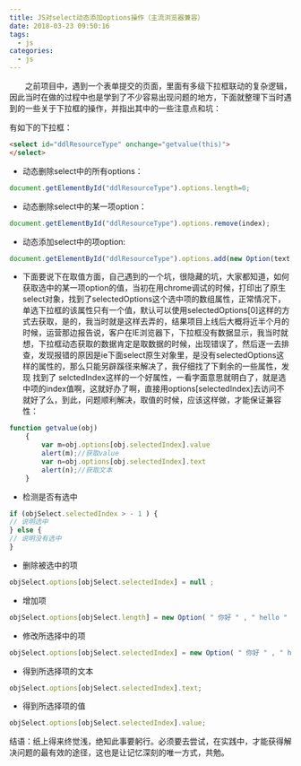 ```yaml
---
title: JS对select动态添加options操作（主流浏览器兼容）
date: 2018-03-23 09:50:16
tags:
  - js
categories:
  - js
---
```


　　之前项目中，遇到一个表单提交的页面，里面有多级下拉框联动的复杂逻辑，因此当时在做的过程中也是学到了不少容易出现问题的地方，下面就整理下当时遇到的一些关于下拉框的操作，并指出其中的一些注意点和坑：

有如下的下拉框： 
```html
<select id="ddlResourceType" onchange="getvalue(this)"> 
</select> 
```
* 动态删除select中的所有options：
```js
document.getElementById("ddlResourceType").options.length=0;
```
* 动态删除select中的某一项option：
```js
document.getElementById("ddlResourceType").options.remove(index); 
```
* 动态添加select中的项option: 
```js
document.getElementById("ddlResourceType").options.add(new Option(text,value)); 
```
* 下面要说下在取值方面，自己遇到的一个坑，很隐藏的坑，大家都知道，如何获取选中的某一项option的值，当初在用chrome调试的时候，打印出了原生select对象，找到了selectedOptions这个选中项的数组属性，正常情况下，单选下拉框的该属性只有一个值，默认可以使用selectedOptions[0]这样的方式去获取，是的，我当时就是这样去弄的，结果项目上线后大概将近半个月的时候，运营那边报告说，客户在IE浏览器下，下拉框没有数据显示，我当时就想，下拉框动态获取的数据肯定是取数据的时候，出现错误了，然后逐一去排查，发现报错的原因是ie下面select原生对象里，是没有selectedOptions这样的属性的，那么只能另辟蹊径来解决了，我仔细找了下剩余的一些属性，发现  找到了 selctedIndex这样的一个好属性，一看字面意思就明白了，就是选中项的index值啊，这就好办了啊，直接用options[selectedIndex]去访问不就好了么，到此，问题顺利解决，取值的时候，应该这样做，才能保证兼容性：
```js
function getvalue(obj) 
    { 
        var m=obj.options[obj.selectedIndex].value 
        alert(m);//获取value 
        var n=obj.options[obj.selectedIndex].text 
        alert(n);//获取文本 
    }
```
* 检测是否有选中
```js
if (objSelect.selectedIndex > - 1 ) { 
// 说明选中 
} else { 
// 说明没有选中 
} 
```
* 删除被选中的项 
```js
objSelect.options[objSelect.selectedIndex] = null ; 
```
* 增加项
```js
objSelect.options[objSelect.length] = new Option( " 你好 " , " hello " ); 
```
* 修改所选择中的项
```js
objSelect.options[objSelect.selectedIndex] = new Option( " 你好 " , " hello " );
```
* 得到所选择项的文本
```js
objSelect.options[objSelect.selectedIndex].text; 
```
* 得到所选择项的值
```js
objSelect.options[objSelect.selectedIndex].value;
```


结语：纸上得来终觉浅，绝知此事要躬行。必须要去尝试，在实践中，才能获得解决问题的最有效的途径，这也是让记忆深刻的唯一方式，共勉。
